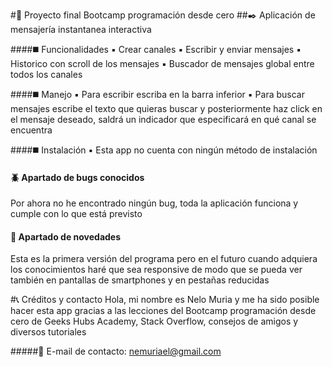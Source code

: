 #:beginner: Proyecto final Bootcamp programación desde cero
##:black_nib: Aplicación de mensajería instantanea interactiva

####:black_medium_square: Funcionalidades
:black_small_square: Crear canales
:black_small_square: Escribir y enviar mensajes
:black_small_square: Historico con scroll de los mensajes
:black_small_square: Buscador de mensajes global entre todos los canales

####:black_medium_square: Manejo
:black_small_square: Para escribir escriba en la barra inferior
:black_small_square: Para buscar mensajes escribe el texto que quieras buscar y posteriormente haz click en el mensaje deseado, saldrá un indicador que especificará en qué canal se encuentra

####:black_medium_square: Instalación
:black_small_square: Esta app no cuenta con ningún método de instalación

#### :beetle: Apartado de bugs conocidos

Por ahora no he encontrado ningún bug, toda la aplicación funciona y cumple con lo que está previsto

#### :rocket: Apartado de novedades

Esta es la primera versión del programa pero en el futuro cuando adquiera los conocimientos haré que sea responsive de modo que se pueda ver también en pantallas de smartphones y en pestañas reducidas

#:telephone_receiver: Créditos y contacto
Hola, mi nombre es Nelo Muria y me ha sido posible hacer esta app gracias a las lecciones del Bootcamp programación desde cero de Geeks Hubs Academy, Stack Overflow, consejos de amigos y diversos tutoriales

#####:e-mail: E-mail de contacto: nemuriael@gmail.com
